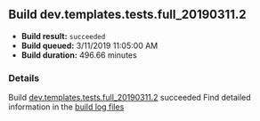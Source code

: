 ## Build dev.templates.tests.full_20190311.2
- **Build result:** `succeeded`
- **Build queued:** 3/11/2019 11:05:00 AM
- **Build duration:** 496.66 minutes
### Details
Build [dev.templates.tests.full_20190311.2](https://winappstudio.visualstudio.com/web/build.aspx?pcguid=a4ef43be-68ce-4195-a619-079b4d9834c2&builduri=vstfs%3a%2f%2f%2fBuild%2fBuild%2f27241) succeeded
Find detailed information in the [build log files](https://uwpctdiags.blob.core.windows.net/buildlogs/dev.templates.tests.full_20190311.2_logs.zip)

